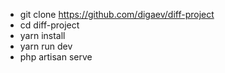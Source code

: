 * git clone https://github.com/digaev/diff-project
* cd diff-project
* yarn install
* yarn run dev
* php artisan serve
